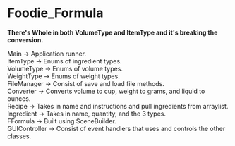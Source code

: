 # Foodie_Formula


**There's Whole in both VolumeType and ItemType and it's breaking the conversion.**

Main -> Application runner.<br>
ItemType -> Enums of ingredient types.<br>
VolumeType -> Enums of volume types.<br>
WeightType -> Enums of weight types.<br>
FileManager -> Consist of save and load file methods.<br>
Converter -> Converts volume to cup, weight to grams, and liquid to ounces.<br>
Recipe -> Takes in name and instructions and pull ingredients from arraylist.<br>
Ingredient -> Takes in name, quantity, and the 3 types.<br>
FFormula -> Built using SceneBuilder.<br>
GUIController -> Consist of event handlers that uses and controls the other classes.<br>

